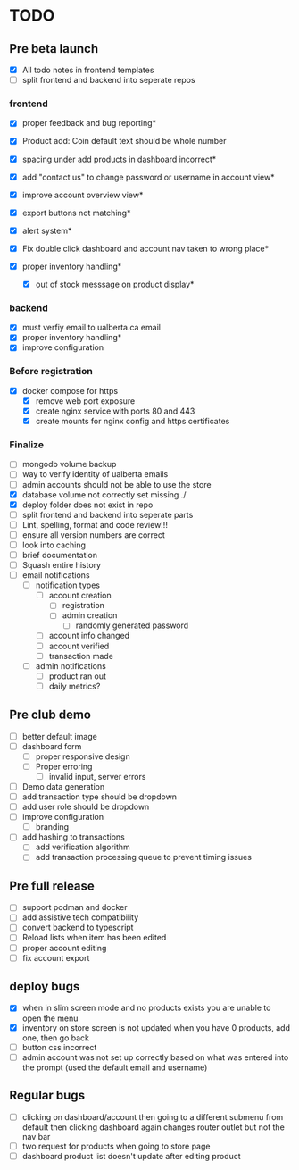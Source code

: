 # TODO

## Pre beta launch

- [x] All todo notes in frontend templates
- [ ] split frontend and backend into seperate repos

### frontend

- [x] proper feedback and bug reporting*
- [x] Product add: Coin default text should be whole number
- [x] spacing under add products in dashboard incorrect*
- [x] add "contact us" to change password or username in account view*
- [x] improve account overview view*
- [x] export buttons not matching*

- [x] alert system*
- [x] Fix double click dashboard and account nav taken to wrong place*
- [x] proper inventory handling*
  - [x] out of stock messsage on product display*

### backend

- [x] must verfiy email to ualberta.ca email
- [x] proper inventory handling*
- [x] improve configuration

### Before registration

- [x] docker compose for https
  - [x] remove web port exposure
  - [x] create nginx service with ports 80 and 443
  - [x] create mounts for nginx config and https certificates

### Finalize

- [ ] mongodb volume backup
- [ ] way to verify identity of ualberta emails
- [ ] admin accounts should not be able to use the store
- [x] database volume not correctly set missing ./
- [x] deploy folder does not exist in repo
- [ ] split frontend and backend into seperate parts
- [ ] Lint, spelling, format and code review!!!
- [ ] ensure all version numbers are correct
- [ ] look into caching
- [ ] brief documentation
- [ ] Squash entire history
- [ ] email notifications
  - [ ] notification types
    - [ ] account creation
      - [ ] registration
      - [ ] admin creation
        - [ ] randomly generated password
    - [ ] account info changed
    - [ ] account verified
    - [ ] transaction made
  - [ ] admin notifications
    - [ ] product ran out
    - [ ] daily metrics?

## Pre club demo

- [ ] better default image
- [ ] dashboard form
  - [ ] proper responsive design
  - [ ] Proper erroring
    - [ ] invalid input, server errors
- [ ] Demo data generation
- [ ] add transaction type should be dropdown
- [ ] add user role should be dropdown
- [ ] improve configuration
  - [ ] branding
- [ ] add hashing to transactions
  - [ ] add verification algorithm
  - [ ] add transaction processing queue to prevent timing issues

## Pre full release

- [ ] support podman and docker
- [ ] add assistive tech compatibility
- [ ] convert backend to typescript
- [ ] Reload lists when item has been edited
- [ ] proper account editing
- [ ] fix account export

## deploy bugs

- [x] when in slim screen mode and no products exists you are unable to open the menu
- [x] inventory on store screen is not updated when you have 0 products, add one, then go back
- [ ] button css incorrect
- [ ] admin account was not set up correctly based on what was entered into the prompt (used the default email and username)

## Regular bugs

- [ ] clicking on dashboard/account then going to a different submenu from default then clicking dashboard again changes router outlet but not the nav bar
- [ ] two request for products when going to store page
- [ ] dashboard product list doesn't update after editing product